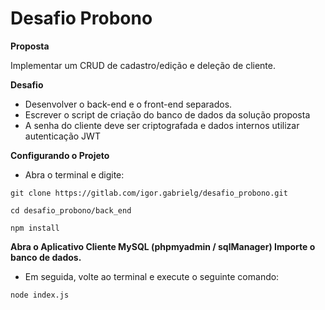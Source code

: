# Desafio Probono

**Proposta**

Implementar um CRUD de cadastro/edição e deleção de cliente.

**Desafio**

- Desenvolver o back-end e o front-end separados.
- Escrever o script de criação do banco de dados da solução proposta
- A senha do cliente deve ser criptografada e dados internos utilizar 
autenticação JWT

**Configurando o Projeto**

- Abra o terminal e digite:

`git clone https://gitlab.com/igor.gabrielg/desafio_probono.git`

`cd desafio_probono/back_end`

`npm install`


**Abra o Aplicativo Cliente MySQL (phpmyadmin / sqlManager) Importe o banco de dados.**

- Em seguida, volte ao terminal e execute o seguinte comando:

`node index.js`
